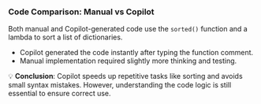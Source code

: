 ### Code Comparison: Manual vs Copilot

Both manual and Copilot-generated code use the `sorted()` function and a lambda to sort a list of dictionaries.

- Copilot generated the code instantly after typing the function comment.
- Manual implementation required slightly more thinking and testing.

💡 **Conclusion**: Copilot speeds up repetitive tasks like sorting and avoids small syntax mistakes. However, understanding the code logic is still essential to ensure correct use.
